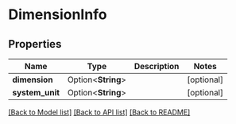 # DimensionInfo

## Properties

Name | Type | Description | Notes
------------ | ------------- | ------------- | -------------
**dimension** | Option<**String**> |  | [optional]
**system_unit** | Option<**String**> |  | [optional]

[[Back to Model list]](../README.md#documentation-for-models) [[Back to API list]](../README.md#documentation-for-api-endpoints) [[Back to README]](../README.md)


